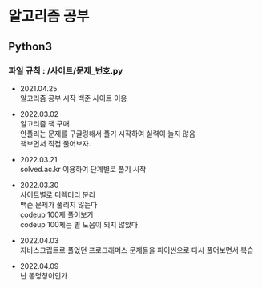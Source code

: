 # 알고리즘 공부
## Python3

### 파일 규칙 : /사이트/문제_번호.py


- 2021.04.25  
  알고리즘 공부 시작
  백준 사이트 이용

- 2022.03.02  
  알고리즘 책 구매  
  안풀리는 문제를 구글링해서 풀기 시작하여 실력이 늘지 않음  
  책보면서 직접 풀어보자.

- 2022.03.21  
  solved.ac.kr 이용하여 단계별로 풀기 시작  
  
- 2022.03.30  
  사이트별로 디렉터리 분리  
  백준 문제가 풀리지 않는다  
  codeup 100제 풀어보기  
  codeup 100제는 별 도움이 되지 않았다  
  
- 2022.04.03  
  자바스크립트로 풀었던 프로그래머스 문제들을 파이썬으로 다시 풀어보면서 복습

- 2022.04.09  
  난 똥멍청이인가